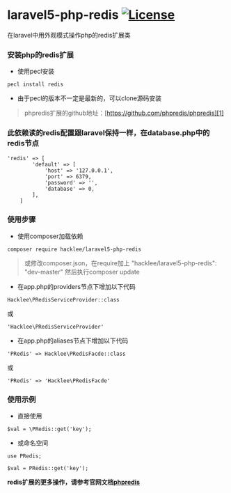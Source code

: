 # laravel5-php-redis [![License](https://poser.pugx.org/overtrue/wechat/license)](https://github.com/hacklee/laravel5-php-redis)
在laravel中用外观模式操作php的redis扩展类

### 安装php的redis扩展

- 使用pecl安装

```
pecl install redis
```
- 由于pecl的版本不一定是最新的，可以clone源码安装

> phpredis扩展的github地址：[https://github.com/phpredis/phpredis][1]

### 此依赖读的redis配置跟laravel保持一样，在database.php中的redis节点

```
'redis' => [
        'default' => [
            'host' => '127.0.0.1',
            'port' => 6379,
        	'password' => '',
            'database' => 0,
        ],
    ]
```

### 使用步骤

- 使用composer加载依赖

```
composer require hacklee/laravel5-php-redis
```
> 或修改composer.json，在require加上 
> "hacklee/laravel5-php-redis": "dev-master"
> 然后执行composer update

- 在app.php的providers节点下增加以下代码

```
Hacklee\PRedisServiceProvider::class
```
或
```
'Hacklee\PRedisServiceProvider'
```

- 在app.php的aliases节点下增加以下代码

```
'PRedis' => Hacklee\PRedisFacde::class
```
或
```
'PRedis' => 'Hacklee\PRedisFacde'
```

### 使用示例

- 直接使用

```
$val = \PRedis::get('key');
```

- 或命名空间

```
use PRedis;

$val = PRedis::get('key');
```

**redis扩展的更多操作，请参考官网文档[phpredis][2]**


  [1]: https://github.com/phpredis/phpredis
  [2]: https://github.com/phpredis/phpredis